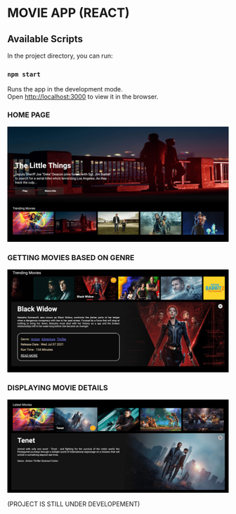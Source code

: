 # MOVIE APP (REACT)

## Available Scripts

In the project directory, you can run:

### `npm start`

Runs the app in the development mode.\
Open [http://localhost:3000](http://localhost:3000) to view it in the browser.

### HOME PAGE

![](images/s1.png)

### GETTING MOVIES BASED ON GENRE

![](images/s2.png)

### DISPLAYING MOVIE DETAILS

![](images/s3.png)

(PROJECT IS STILL UNDER DEVELOPEMENT)
